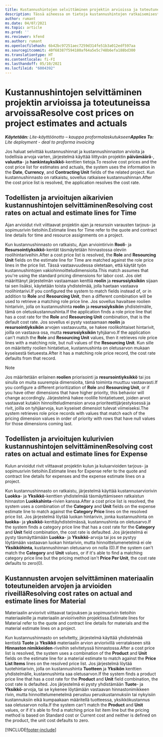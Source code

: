 ```yaml
---
title: Kustannushintojen selvittäminen projektin arvioissa ja toteutuneissa arvoissa
description: Tässä aiheessa on tietoja kustannushintojen ratkaisemisesta projektin arvioissa ja toteutuneissa arvoissa.
author: rumant
ms.date: 04/07/2021
ms.topic: article
ms.prod: ''
ms.reviewer: kfend
ms.author: rumant
ms.openlocfilehash: 6b42bc97251aec7259d314fe51b3a012edf597aa
ms.sourcegitcommit: 40f68387f594180af64a5e5c748b6efa188bd300
ms.translationtype: HT
ms.contentlocale: fi-FI
ms.lasthandoff: 05/10/2021
ms.locfileid: "6004392"
---
```

# <a name="resolve-cost-prices-on-project-estimates-and-actuals"></a><span data-ttu-id="0f9bc-103">Kustannushintojen selvittäminen projektin arvioissa ja toteutuneissa arvoissa</span><span class="sxs-lookup"><span data-stu-id="0f9bc-103">Resolve cost prices on project estimates and actuals</span></span> 

<span data-ttu-id="0f9bc-104">_**Käytetään:** Lite-käyttöönotto – kauppa proformalaskutukseen_</span><span class="sxs-lookup"><span data-stu-id="0f9bc-104">_**Applies To:** Lite deployment - deal to proforma invoicing_</span></span>

<span data-ttu-id="0f9bc-105">Jos haluat selvittää kustannushinnat ja kustannushinnaston arvioita ja todellisia arvoja varten, järjestelmä käyttää liittyvän projektin **päivämäärä**-, **valuutta**- ja **hankintayksikkö**-kenttien tietoja.</span><span class="sxs-lookup"><span data-stu-id="0f9bc-105">To resolve cost prices and the cost price list for estimates and actuals, the system uses the information in the **Date**, **Currency**, and **Contracting Unit** fields of the related project.</span></span> <span data-ttu-id="0f9bc-106">Kun kustannushinnasto on ratkaistu, sovellus ratkaisee kustannushinnan.</span><span class="sxs-lookup"><span data-stu-id="0f9bc-106">After the cost price list is resolved, the application resolves the cost rate.</span></span>

## <a name="resolving-cost-rates-on-actual-and-estimate-lines-for-time"></a><span data-ttu-id="0f9bc-107">Todellisten ja arvioitujen aikarivien kustannushintojen selvittäminen</span><span class="sxs-lookup"><span data-stu-id="0f9bc-107">Resolving cost rates on actual and estimate lines for Time</span></span>

<span data-ttu-id="0f9bc-108">Ajan arvioidut rivit viittaavat projektin ajan ja resurssin varausten tarjous- ja sopimusrivin tietoihin.</span><span class="sxs-lookup"><span data-stu-id="0f9bc-108">Estimate lines for Time refer to the quote and contract line details for time and resource assignments on a project.</span></span>

<span data-ttu-id="0f9bc-109">Kun kustannushinnasto on ratkaistu, Ajan arviointirivin **Rooli**- ja **Resursointiyksikkö**-kentät täsmäytetään hinnastossa oleviin roolihintariveihin.</span><span class="sxs-lookup"><span data-stu-id="0f9bc-109">After a cost price list is resolved, the **Role** and **Resourcing Unit** fields on the estimate line for Time are matched against the role price lines in the price list.</span></span> <span data-ttu-id="0f9bc-110">Tässä vastaavuudessa oletetaan, että käytät työn kustannushintojen vakiohinnoitteludimensioita.</span><span class="sxs-lookup"><span data-stu-id="0f9bc-110">This match assumes that you're using the standard pricing dimensions for labor cost.</span></span> <span data-ttu-id="0f9bc-111">Jos olet määrittänyt järjestelmän vastaamaan kenttiä **roolin** ja **resurssiyksikön** sijaan tai sen lisäksi, käytetään toista yhdistelmää, jolla haetaan vastaava roolihintarivi.</span><span class="sxs-lookup"><span data-stu-id="0f9bc-111">If you configured the system to match fields instead of, or in addition to **Role** and **Resourcing Unit**, then a different combination will be used to retrieve a matching role price line.</span></span> <span data-ttu-id="0f9bc-112">Jos sovellus havaitsee roolien hintarivin, jolla on kustannushinta **roolin** ja **resurssiyksikön** yhdistelmälle, tämä on oletuskustannushinta.</span><span class="sxs-lookup"><span data-stu-id="0f9bc-112">If the application finds a role price line that has a cost rate for the **Role** and **Resourcing Unit** combination, that is the default cost rate.</span></span> <span data-ttu-id="0f9bc-113">Jos sovellus ei pysty vastaamaan **roolin** ja **resursointiyksikön** arvojen vastaavuutta, se hakee roolikohtaiset hintarivit, joilla on vastaava osa, mutta **resurssiyksikön** tyhjäarvo.</span><span class="sxs-lookup"><span data-stu-id="0f9bc-113">If the application can't match the **Role** and **Resourcing Unit** values, then it retrieves role price lines with a matching role, but null values of the **Resourcing Unit**.</span></span> <span data-ttu-id="0f9bc-114">Kun sille on määritetty roolien hintatietue, kustannushinta on oletusarvon mukaan kyseisestä tietueesta.</span><span class="sxs-lookup"><span data-stu-id="0f9bc-114">After it has a matching role price record, the cost rate defaults from that record.</span></span> 

> [!NOTE]
> <span data-ttu-id="0f9bc-115">Jos määritetään erilainen **roolien** priorisointi ja **resursointiyksikkö** tai jos sinulla on muita suurempia dimensioita, tämä toiminta muuttuu vastaavasti.</span><span class="sxs-lookup"><span data-stu-id="0f9bc-115">If you configure a different prioritization of **Role** and **Resourcing Unit**, or if you have other dimensions that have higher priority, this behavior will change accordingly.</span></span> <span data-ttu-id="0f9bc-116">Järjestelmä hakee roolille hintatietueet, joiden arvot vastaavat kutakin hinnoitteludimension arvoa prioriteettijärjestyksessä ja rivit, joilla on tyhjäarvoja, kun kyseiset dimensiot tulevat viimeiseksi.</span><span class="sxs-lookup"><span data-stu-id="0f9bc-116">The system retrieves role price records with values that match each of the pricing dimension values in order of priority with rows that have null values for those dimensions coming last.</span></span>

## <a name="resolving-cost-rates-on-actual-and-estimate-lines-for-expense"></a><span data-ttu-id="0f9bc-117">Todellisten ja arvioitujen kulurivien kustannushintojen selvittäminen</span><span class="sxs-lookup"><span data-stu-id="0f9bc-117">Resolving cost rates on actual and estimate lines for Expense</span></span>

<span data-ttu-id="0f9bc-118">Kulun arvioidut rivit viittaavat projektin kulun ja kuluarvioiden tarjous- ja sopimusrivin tietoihin.</span><span class="sxs-lookup"><span data-stu-id="0f9bc-118">Estimate lines for Expense refer to the quote and contract line details for expenses and the expense estimate lines on a project.</span></span>

<span data-ttu-id="0f9bc-119">Kun kustannushinnasto on ratkaistu, järjestelmä käyttää kustannusarviorivin **Luokka**- ja **Yksikkö**-kenttien yhdistelmää täsmäyttämiseen ratkaistun hinnaston **Luokkahinta**-rivien kanssa.</span><span class="sxs-lookup"><span data-stu-id="0f9bc-119">After a cost price list is resolved, the system uses a combination of the **Category** and **Unit** fields on the expense estimate line to match against the **Category Price** lines on the resolved price list.</span></span> <span data-ttu-id="0f9bc-120">Jos järjestelmä löytää luokan hintarivin, jonka kustannushinta on **luokka**- ja **yksikkö**-kenttäyhdistelmässä, kustannushinta on oletusarvo.</span><span class="sxs-lookup"><span data-stu-id="0f9bc-120">If the system finds a category price line that has a cost rate for the **Category** and **Unit** field combination, the cost rate is defaulted.</span></span> <span data-ttu-id="0f9bc-121">Jos järjestelmä ei pysty täsmäyttämään **Luokka**- ja **Yksikkö**-arvoja tai jos se pystyy löytämään vastaavan luokan hintarivin, mutta hinnoittelumenetelmä ei ole **Yksikköhinta**, kustannushinnan oletusarvo on nolla (0).</span><span class="sxs-lookup"><span data-stu-id="0f9bc-121">If the system can't match the **Category** and **Unit** values, or if it's able to find a matching category price line but the pricing method isn't **Price Per Unit**, the cost rate defaults to zero(0).</span></span>

## <a name="resolving-cost-rates-on-actual-and-estimate-lines-for-material"></a><span data-ttu-id="0f9bc-122">Kustannusten arvojen selvittäminen materiaalin toteutuneiden arvojen ja arvioiden riveillä</span><span class="sxs-lookup"><span data-stu-id="0f9bc-122">Resolving cost rates on actual and estimate lines for Material</span></span>

<span data-ttu-id="0f9bc-123">Materiaalin arviorivit viittaavat tarjouksen ja sopimusrivin tietoihin materiaaleille ja materiaalin arvioiriveihin projektissa.</span><span class="sxs-lookup"><span data-stu-id="0f9bc-123">Estimate lines for Material refer to the quote and contract line details for materials and the material estimate lines on a project.</span></span>

<span data-ttu-id="0f9bc-124">Kun kustannushinnasto on selvitetty, järjestelmä käyttää yhdistelmää kentistä **Tuote** ja **Yksikkö** materiaalin arvion arviorivillä verratakseen sitä **Hinnaston nimikkeiden**-riveihin selvitetyssä hinnastossa.</span><span class="sxs-lookup"><span data-stu-id="0f9bc-124">After a cost price list is resolved, the system uses a combination of the **Product** and **Unit** fields on the estimate line for a material estimate to match against the **Price List Items** lines on the resolved price list.</span></span> <span data-ttu-id="0f9bc-125">Jos järjestelmä löytää tuotehintarivin, jolla on kustannushinta **Tuotteen** ja **Yksikön** kenttien yhdistelmälle, kustannushinta saa oletusarvon.</span><span class="sxs-lookup"><span data-stu-id="0f9bc-125">If the system finds a product price line that has a cost rate for the **Product** and **Unit** field combination, the cost rate is defaulted.</span></span> <span data-ttu-id="0f9bc-126">Jos järjestelmä ei pysty yhdistämään **Tuote**- ja **Yksikkö**-arvoja, tai se kykenee löytämään vastaavan hinnastonimikkeen rivin, mutta hinnoittelumenetelmä perustuu peruskustannuksiin tai nykyisiin kustannuksiin eikä kumpaakaan määritellä tuotteessa, yksikkökustannus saa oletusarvon nolla.</span><span class="sxs-lookup"><span data-stu-id="0f9bc-126">If the system can't match the **Product** and **Unit** values, or if it's able to find a matching price list item line but the pricing method is based on Standard cost or Current cost and neither is defined on the product, the unit cost defaults to zero.</span></span>


[!INCLUDE[footer-include](../../includes/footer-banner.md)]
